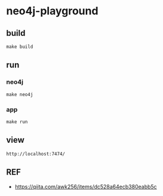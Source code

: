 # neo4j-playground

## build

```
make build
```

## run

### neo4j

```
make neo4j
```

### app

```
make run
```

## view

```
http://localhost:7474/
```


## REF

- https://qiita.com/awk256/items/dc528a64ecb380eabb5c
